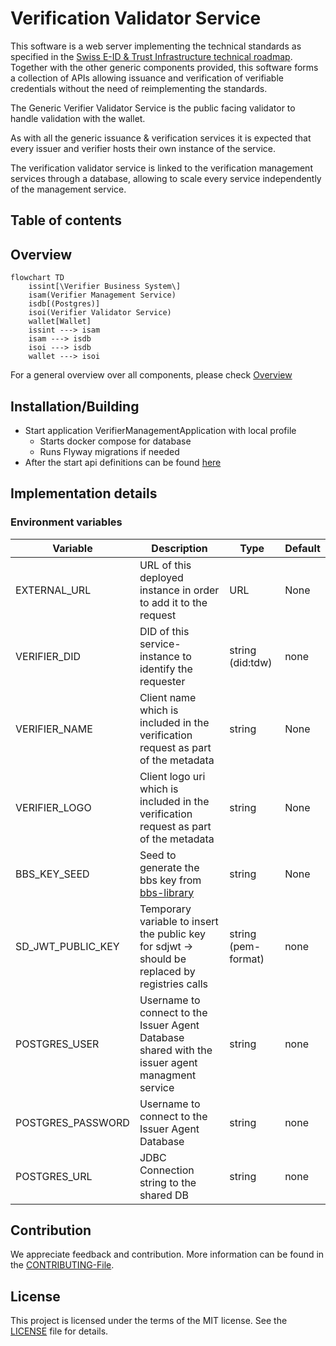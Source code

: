 # Verification Validator Service

This software is a web server implementing the technical standards as specified in
the [Swiss E-ID & Trust Infrastructure technical roadmap](https://github.com/e-id-admin/open-source-community/blob/main/tech-roadmap/tech-roadmap.md).
Together with the other generic components provided, this software forms a collection of APIs allowing issuance and
verification of verifiable credentials without the need of reimplementing the standards.

The Generic Verifier Validator Service is the public facing validator to handle validation with the wallet.

As with all the generic issuance & verification services it is expected that every issuer and verifier hosts their own
instance of the service.

The verification validator service is linked to the verification management services through a database, allowing to
scale every service independently of the management service.

## Table of contents

## Overview

```mermaid
flowchart TD
    issint[\Verifier Business System\]
    isam(Verifier Management Service)
    isdb[(Postgres)]
    isoi(Verifier Validator Service)
    wallet[Wallet]
    issint ---> isam
    isam ---> isdb
    isoi ---> isdb
    wallet ---> isoi
```

For a general overview over all components, please check [Overview](https://TODO-add-correct-link)

## Installation/Building

- Start application VerifierManagementApplication with local profile
    - Starts docker compose for database
    - Runs Flyway migrations if needed
- After the start api definitions can be found [here](http://localhost:8080/swagger-ui/index.html#/)

## Implementation details

### Environment variables

| Variable          | Description                                                                                     | Type                | Default |
|-------------------|-------------------------------------------------------------------------------------------------|---------------------|---------|
| EXTERNAL_URL      | URL of this deployed instance in order to add it to the request                                 | URL                 | None    |
| VERIFIER_DID      | DID of this service-instance to identify the requester                                          | string (did:tdw)    | none    |
| VERIFIER_NAME     | Client name which is included in the verification request as part of the metadata               | string              | None    |
| VERIFIER_LOGO     | Client logo uri which is included in the verification request as part of the metadata           | string              | None    |
| BBS_KEY_SEED      | Seed to generate the bbs key from [bbs-library](https://github.com/e-id-admin/bbsplus)          | string              | None    |
| SD_JWT_PUBLIC_KEY | Temporary variable to insert the public key for sdjwt -> should be replaced by registries calls | string (pem-format) | none    |
| POSTGRES_USER     | Username to connect to the Issuer Agent Database shared with the issuer agent managment service | string              | none    |
| POSTGRES_PASSWORD | Username to connect to the Issuer Agent Database                                                | string              | none    |
| POSTGRES_URL      | JDBC Connection string to the shared DB                                                         | string              | none    |

## Contribution

We appreciate feedback and contribution. More information can be found in the [CONTRIBUTING-File](/CONTRIBUTING.md).

## License

This project is licensed under the terms of the MIT license. See the [LICENSE](/LICENSE) file for details.
